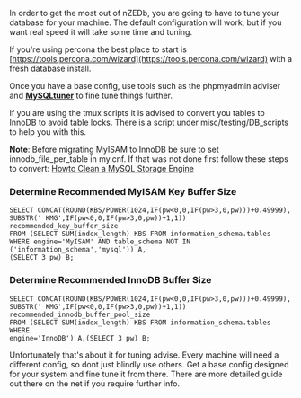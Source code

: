 In order to get the most out of nZEDb, you are going to have to tune your database for your machine. The default configuration will work, but if you want real speed it will take some time and tuning.

If you're using percona the best place to start is [https://tools.percona.com/wizard](https://tools.percona.com/wizard) with a fresh database install.

Once you have a base config, use tools such as the phpmyadmin adviser and **[MySQLtuner](http://mysqltuner.com)** to fine tune things further.

If you are using the tmux scripts it is advised to convert you tables to InnoDB to avoid table locks. There is a script under misc/testing/DB_scripts to help you with this.

**Note**: Before migrating MyISAM to InnoDB be sure to set innodb_file_per_table in my.cnf. If that was not done first follow these steps to convert: [Howto Clean a MySQL Storage Engine](http://stackoverflow.com/questions/3927690/howto-clean-a-mysql-innodb-storage-engine)

### Determine Recommended MyISAM Key Buffer Size
```
SELECT CONCAT(ROUND(KBS/POWER(1024,IF(pw<0,0,IF(pw>3,0,pw)))+0.49999),
SUBSTR(' KMG',IF(pw<0,0,IF(pw>3,0,pw))+1,1)) recommended_key_buffer_size
FROM (SELECT SUM(index_length) KBS FROM information_schema.tables
WHERE engine='MyISAM' AND table_schema NOT IN ('information_schema','mysql')) A,
(SELECT 3 pw) B;
```

### Determine Recommended InnoDB Buffer Size
```
SELECT CONCAT(ROUND(KBS/POWER(1024,IF(pw<0,0,IF(pw>3,0,pw)))+0.49999),
SUBSTR(' KMG',IF(pw<0,0,IF(pw>3,0,pw))+1,1)) recommended_innodb_buffer_pool_size
FROM (SELECT SUM(index_length) KBS FROM information_schema.tables WHERE
engine='InnoDB') A,(SELECT 3 pw) B;
```


Unfortunately that's about it for tuning advise. Every machine will need a different config, so dont just blindly use others. Get a base config designed for your system and fine tune it from there. There are more detailed guide out there on the net if you require further info.